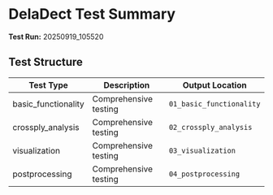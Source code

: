 # DelaDect Test Summary

**Test Run:** 20250919_105520

## Test Structure

| Test Type | Description | Output Location |
|-----------|-------------|-----------------|
| basic_functionality | Comprehensive testing | `01_basic_functionality` |
| crossply_analysis | Comprehensive testing | `02_crossply_analysis` |
| visualization | Comprehensive testing | `03_visualization` |
| postprocessing | Comprehensive testing | `04_postprocessing` |
